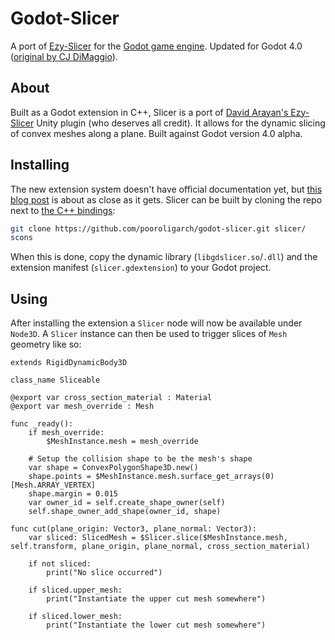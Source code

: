 # Godot-Slicer

A port of [Ezy-Slicer](https://github.com/DavidArayan/ezy-slice) for the [Godot game engine](https://godotengine.org/). Updated for Godot 4.0 ([original by CJ DiMaggio](https://github.com/cj-dimaggio/godot-slicer)).


## About
Built as a Godot extension in C++, Slicer is a port of [David Arayan's Ezy-Slicer](https://github.com/DavidArayan/ezy-slice) Unity plugin (who deserves all credit). It allows for the dynamic slicing of convex meshes along a plane. Built against Godot version 4.0 alpha.

## Installing
The new extension system doesn't have official documentation yet, but [this blog post](https://godotengine.org/article/introducing-gd-extensions) is about as close as it gets. Slicer can be built by cloning the repo next to [the C++ bindings](https://github.com/godotengine/godot-cpp):

```bash
git clone https://github.com/pooroligarch/godot-slicer.git slicer/
scons
```
When this is done, copy the dynamic library (`libgdslicer.so`/`.dll`) and the extension manifest (`slicer.gdextension`) to your Godot project.

## Using
After installing the extension a `Slicer` node will now be available under `Node3D`. A `Slicer` instance can then be used to trigger slices of `Mesh` geometry like so:

```gdscript
extends RigidDynamicBody3D

class_name Sliceable

@export var cross_section_material : Material
@export var mesh_override : Mesh

func _ready():
	if mesh_override:
		$MeshInstance.mesh = mesh_override

	# Setup the collision shape to be the mesh's shape
	var shape = ConvexPolygonShape3D.new()
	shape.points = $MeshInstance.mesh.surface_get_arrays(0)[Mesh.ARRAY_VERTEX]
	shape.margin = 0.015
	var owner_id = self.create_shape_owner(self)
	self.shape_owner_add_shape(owner_id, shape)

func cut(plane_origin: Vector3, plane_normal: Vector3):
	var sliced: SlicedMesh = $Slicer.slice($MeshInstance.mesh, self.transform, plane_origin, plane_normal, cross_section_material)

    if not sliced:
        print("No slice occurred")
    
    if sliced.upper_mesh:
        print("Instantiate the upper cut mesh somewhere")

    if sliced.lower_mesh:
        print("Instantiate the lower cut mesh somewhere")
```

